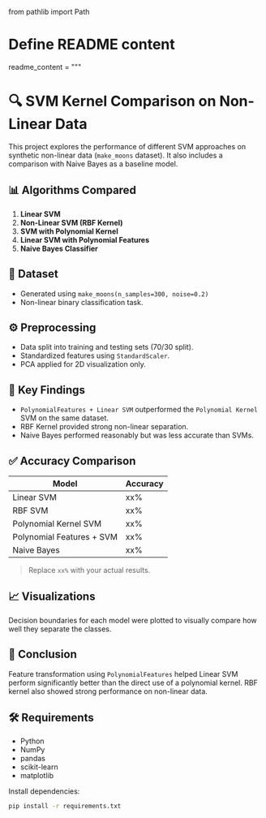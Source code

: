 from pathlib import Path

# Define README content
readme_content = """
# 🔍 SVM Kernel Comparison on Non-Linear Data

This project explores the performance of different SVM approaches on synthetic non-linear data (`make_moons` dataset). It also includes a comparison with Naive Bayes as a baseline model.

## 📊 Algorithms Compared

1. **Linear SVM**
2. **Non-Linear SVM (RBF Kernel)**
3. **SVM with Polynomial Kernel**
4. **Linear SVM with Polynomial Features**
5. **Naive Bayes Classifier**

## 🧪 Dataset

- Generated using `make_moons(n_samples=300, noise=0.2)`
- Non-linear binary classification task.

## ⚙️ Preprocessing

- Data split into training and testing sets (70/30 split).
- Standardized features using `StandardScaler`.
- PCA applied for 2D visualization only.

## 🧠 Key Findings

- `PolynomialFeatures + Linear SVM` outperformed the `Polynomial Kernel` SVM on the same dataset.
- RBF Kernel provided strong non-linear separation.
- Naive Bayes performed reasonably but was less accurate than SVMs.

## ✅ Accuracy Comparison

| Model                         | Accuracy |
|------------------------------|----------|
| Linear SVM                   | xx%      |
| RBF SVM                      | xx%      |
| Polynomial Kernel SVM        | xx%      |
| Polynomial Features + SVM    | xx%      |
| Naive Bayes                  | xx%      |

> Replace `xx%` with your actual results.

## 📈 Visualizations

Decision boundaries for each model were plotted to visually compare how well they separate the classes.

## 🧾 Conclusion

Feature transformation using `PolynomialFeatures` helped Linear SVM perform significantly better than the direct use of a polynomial kernel. RBF kernel also showed strong performance on non-linear data.

## 🛠️ Requirements

- Python
- NumPy
- pandas
- scikit-learn
- matplotlib

Install dependencies:
```bash
pip install -r requirements.txt
